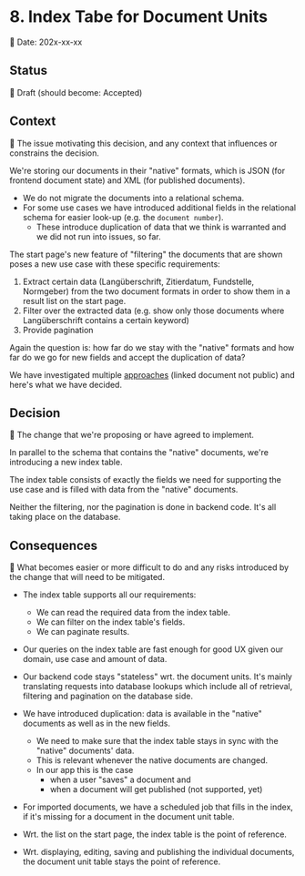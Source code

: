 # 8. Index Tabe for Document Units

🚧 Date: 202x-xx-xx

## Status

🚧 Draft (should become: Accepted)

## Context

🚧 The issue motivating this decision, and any context that influences or constrains the decision.

We're storing our documents in their "native" formats, which is JSON (for frontend document state) and XML (for published documents).
* We do not migrate the documents into a relational schema.
* For some use cases we have introduced additional fields in the relational schema for easier look-up (e.g. the `document number`).
    * These introduce duplication of data that we think is warranted and we did not run into issues, so far.

The start page's new feature of "filtering" the documents that are shown poses a new use case with these specific requirements:
1. Extract certain data (Langüberschrift, Zitierdatum, Fundstelle, Normgeber) from the two document formats in order to show them in a result list on the start page.
2. Filter over the extracted data (e.g. show only those documents where Langüberschrift contains a certain keyword)
3. Provide pagination

Again the question is: how far do we stay with the "native" formats and how far do we go for new fields and accept the duplication of data?

We have investigated multiple [approaches](https://digitalservicebund.atlassian.net/wiki/x/VYArcQ) (linked document not public) and here's what we have decided.

## Decision

🚧 The change that we're proposing or have agreed to implement.

In parallel to the schema that contains the "native" documents, we're introducing a new index table.

The index table consists of exactly the fields we need for supporting the use case and is filled with data from the "native" documents.

Neither the filtering, nor the pagination is done in backend code. It's all taking place on the database.

## Consequences

🚧 What becomes easier or more difficult to do and any risks introduced by the change that will need to be mitigated.

* The index table supports all our requirements:
  * We can read the required data from the index table.
  * We can filter on the index table's fields.
  * We can paginate results.

* Our queries on the index table are fast enough for good UX given our domain, use case and amount of data.

* Our backend code stays "stateless" wrt. the document units. It's mainly translating requests into database lookups which include all of retrieval, filtering and pagination on the database side.

* We have introduced duplication: data is available in the "native" documents as well as in the new fields.
    * We need to make sure that the index table stays in sync with the "native" documents' data.
    * This is relevant whenever the native documents are changed.
    * In our app this is the case
      * when a user "saves" a document and 
      * when a document will get published (not supported, yet)

* For imported documents, we have a scheduled job that fills in the index, if it's missing for a document in the document unit table.

* Wrt. the list on the start page, the index table is the point of reference.

* Wrt. displaying, editing, saving and publishing the individual documents, the document unit table stays the point of reference.